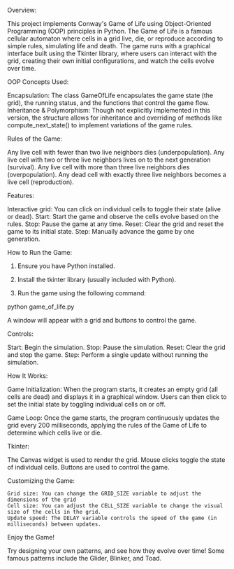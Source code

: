 Overview:

  This project implements Conway's Game of Life using Object-Oriented Programming (OOP) principles in Python. The Game of Life is a famous cellular automaton where cells in a grid live, die, or reproduce according to simple rules, simulating life and death.
  The game runs with a graphical interface built using the Tkinter library, where users can interact with the grid, creating their own initial configurations, and watch the cells evolve over time.

OOP Concepts Used:

  Encapsulation: The class GameOfLife encapsulates the game state (the grid), the running status, and the functions that control the game flow.
  Inheritance & Polymorphism: Though not explicitly implemented in this version, the structure allows for inheritance and overriding of methods like compute_next_state() to implement variations of the game rules.

Rules of the Game:

  Any live cell with fewer than two live neighbors dies (underpopulation).
  Any live cell with two or three live neighbors lives on to the next generation (survival).
  Any live cell with more than three live neighbors dies (overpopulation).
  Any dead cell with exactly three live neighbors becomes a live cell (reproduction).

Features:

  Interactive grid: You can click on individual cells to toggle their state (alive or dead).
  Start: Start the game and observe the cells evolve based on the rules.
  Stop: Pause the game at any time.
  Reset: Clear the grid and reset the game to its initial state.
  Step: Manually advance the game by one generation.

How to Run the Game:

  1. Ensure you have Python installed.
     
  2. Install the tkinter library (usually included with Python).
     
  3. Run the game using the following command:
     
  python game_of_life.py

   A window will appear with a grid and buttons to control the game.

Controls:

  Start: Begin the simulation.
  Stop: Pause the simulation.
  Reset: Clear the grid and stop the game.
  Step: Perform a single update without running the simulation.

How It Works:

  Game Initialization:
    When the program starts, it creates an empty grid (all cells are dead) and displays it in a graphical window. Users can then click to set the initial state by toggling individual cells on or off.
    
  Game Loop:
    Once the game starts, the program continuously updates the grid every 200 milliseconds, applying the rules of the Game of Life to determine which cells live or die.

Tkinter:

  The Canvas widget is used to render the grid.
  Mouse clicks toggle the state of individual cells.
  Buttons are used to control the game.
  
  Customizing the Game:
  
    Grid size: You can change the GRID_SIZE variable to adjust the dimensions of the grid
    Cell size: You can adjust the CELL_SIZE variable to change the visual size of the cells in the grid.
    Update speed: The DELAY variable controls the speed of the game (in milliseconds) between updates.
    
  Enjoy the Game!
  
  Try designing your own patterns, and see how they evolve over time! Some famous patterns include the Glider, Blinker, and Toad.

